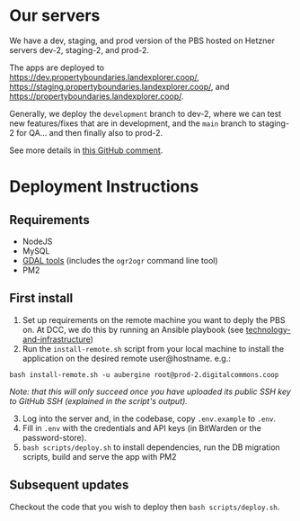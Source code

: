 # Our servers

We have a dev, staging, and prod version of the PBS hosted on Hetzner servers dev-2, staging-2, and prod-2.

The apps are deployed to https://dev.propertyboundaries.landexplorer.coop/, https://staging.propertyboundaries.landexplorer.coop/, and https://propertyboundaries.landexplorer.coop/.

Generally, we deploy the `development` branch to dev-2, where we can test new features/fixes that are in development, and the `main` branch to staging-2 for QA... and then finally also to prod-2.

See more details in [this GitHub comment](https://github.com/DigitalCommons/technology-and-infrastructure/issues/116#issuecomment-2163420776).

# Deployment Instructions

## Requirements

- NodeJS
- MySQL
- [GDAL tools](https://gdal.org/download.html) (includes the `ogr2ogr` command line tool)
- PM2

## First install

1. Set up requirements on the remote machine you want to deply the PBS on. At DCC, we do this by running an Ansible playbook (see [technology-and-infrastructure](https://github.com/DigitalCommons/technology-and-infrastructure/tree/master))
2. Run the `install-remote.sh` script from your local machine to install the application on the desired remote user@hostname. e.g.:

```
bash install-remote.sh -u aubergine root@prod-2.digitalcommons.coop
```

_Note: that this will only succeed once you have uploaded its public SSH key to GitHub SSH (explained in the script's output)._

3. Log into the server and, in the codebase, copy `.env.example` to `.env`.
4. Fill in `.env` with the credentials and API keys (in BitWarden or the password-store).
5. `bash scripts/deploy.sh` to install dependencies, run the DB migration scripts, build and serve the app with PM2

## Subsequent updates

Checkout the code that you wish to deploy then `bash scripts/deploy.sh`.
